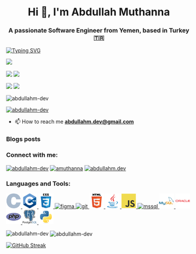 <h1 align="center">Hi 👋, I'm Abdullah Muthanna</h1>
<h3 align="center">A passionate Software Engineer from Yemen, based in Turkey 🇹🇷</h3>

[![Typing SVG](https://readme-typing-svg.herokuapp.com?font=Fira+Code&pause=1000&color=203DF7&width=435&lines=Freelancer)](https://git.io/typing-svg)

![](http://github-profile-summary-cards.vercel.app/api/cards/profile-details?username=abdullahm-dev&theme=github_dark)

![](http://github-profile-summary-cards.vercel.app/api/cards/repos-per-language?username=abdullahm-dev&theme=github_dark) ![](http://github-profile-summary-cards.vercel.app/api/cards/most-commit-language?username=abdullahm-dev&theme=github_dark)


![](http://github-profile-summary-cards.vercel.app/api/cards/stats?username=abdullahm-dev&theme=github_dark) ![](http://github-profile-summary-cards.vercel.app/api/cards/productive-time?username=abdullahm-dev&theme=github_dark&utcOffset=8)


<p align="left"> <img src="https://komarev.com/ghpvc/?username=abdullahm-dev&label=Profile%20views&color=0e75b6&style=flat" alt="abdullahm-dev" /> </p>

<p align="left"> <a href="https://github.com/ryo-ma/github-profile-trophy"><img src="https://github-profile-trophy.vercel.app/?username=abdullahm-dev" alt="abdullahm-dev" /></a> </p>

- 📫 How to reach me **abdullahm.dev@gmail.com**

### Blogs posts
<!-- BLOG-POST-LIST:START -->
<!-- BLOG-POST-LIST:END -->

<h3 align="left">Connect with me:</h3>
<p align="left">
<a href="https://dev.to/abdullahm-dev" target="blank"><img align="center" src="https://raw.githubusercontent.com/rahuldkjain/github-profile-readme-generator/master/src/images/icons/Social/devto.svg" alt="abdullahm-dev" height="30" width="40" /></a>
<a href="https://linkedin.com/in/https://www.linkedin.com/in/amuthanna/" target="blank"><img align="center" src="https://raw.githubusercontent.com/rahuldkjain/github-profile-readme-generator/master/src/images/icons/Social/linked-in-alt.svg" alt="amuthanna" height="30" width="40" /></a>
<a href="https://instagram.com/abdullahm.dev" target="blank"><img align="center" src="https://raw.githubusercontent.com/rahuldkjain/github-profile-readme-generator/master/src/images/icons/Social/instagram.svg" alt="abdullahm.dev" height="30" width="40" /></a>
</p>

<h3 align="left">Languages and Tools:</h3>
<p align="left"> <a href="https://www.cprogramming.com/" target="_blank" rel="noreferrer"> <img src="https://raw.githubusercontent.com/devicons/devicon/master/icons/c/c-original.svg" alt="c" width="40" height="40"/> </a> <a href="https://www.w3schools.com/cpp/" target="_blank" rel="noreferrer"> <img src="https://raw.githubusercontent.com/devicons/devicon/master/icons/cplusplus/cplusplus-original.svg" alt="cplusplus" width="40" height="40"/> </a> <a href="https://www.w3schools.com/css/" target="_blank" rel="noreferrer"> <img src="https://raw.githubusercontent.com/devicons/devicon/master/icons/css3/css3-original-wordmark.svg" alt="css3" width="40" height="40"/> </a> <a href="https://www.figma.com/" target="_blank" rel="noreferrer"> <img src="https://www.vectorlogo.zone/logos/figma/figma-icon.svg" alt="figma" width="40" height="40"/> </a> <a href="https://git-scm.com/" target="_blank" rel="noreferrer"> <img src="https://www.vectorlogo.zone/logos/git-scm/git-scm-icon.svg" alt="git" width="40" height="40"/> </a> <a href="https://www.w3.org/html/" target="_blank" rel="noreferrer"> <img src="https://raw.githubusercontent.com/devicons/devicon/master/icons/html5/html5-original-wordmark.svg" alt="html5" width="40" height="40"/> </a> <a href="https://www.java.com" target="_blank" rel="noreferrer"> <img src="https://raw.githubusercontent.com/devicons/devicon/master/icons/java/java-original.svg" alt="java" width="40" height="40"/> </a> <a href="https://developer.mozilla.org/en-US/docs/Web/JavaScript" target="_blank" rel="noreferrer"> <img src="https://raw.githubusercontent.com/devicons/devicon/master/icons/javascript/javascript-original.svg" alt="javascript" width="40" height="40"/> </a> <a href="https://www.microsoft.com/en-us/sql-server" target="_blank" rel="noreferrer"> <img src="https://www.svgrepo.com/show/303229/microsoft-sql-server-logo.svg" alt="mssql" width="40" height="40"/> </a> <a href="https://www.mysql.com/" target="_blank" rel="noreferrer"> <img src="https://raw.githubusercontent.com/devicons/devicon/master/icons/mysql/mysql-original-wordmark.svg" alt="mysql" width="40" height="40"/> </a> <a href="https://www.oracle.com/" target="_blank" rel="noreferrer"> <img src="https://raw.githubusercontent.com/devicons/devicon/master/icons/oracle/oracle-original.svg" alt="oracle" width="40" height="40"/> </a> <a href="https://www.php.net" target="_blank" rel="noreferrer"> <img src="https://raw.githubusercontent.com/devicons/devicon/master/icons/php/php-original.svg" alt="php" width="40" height="40"/> </a> <a href="https://www.postgresql.org" target="_blank" rel="noreferrer"> <img src="https://raw.githubusercontent.com/devicons/devicon/master/icons/postgresql/postgresql-original-wordmark.svg" alt="postgresql" width="40" height="40"/> </a> <a href="https://www.python.org" target="_blank" rel="noreferrer"> <img src="https://raw.githubusercontent.com/devicons/devicon/master/icons/python/python-original.svg" alt="python" width="40" height="40"/> </a> </p>

<p><img align="left" src="https://github-readme-stats.vercel.app/api/top-langs?username=abdullahm-dev&show_icons=true&locale=en&layout=compact" alt="abdullahm-dev" /></p>

<p>&nbsp;<img align="center" src="https://github-readme-stats.vercel.app/api?username=abdullahm-dev&show_icons=true&locale=en" alt="abdullahm-dev" /></p>

[![GitHub Streak](https://github-readme-streak-stats.herokuapp.com?user=abdullahm.dev&theme=dark)](https://git.io/streak-stats)

